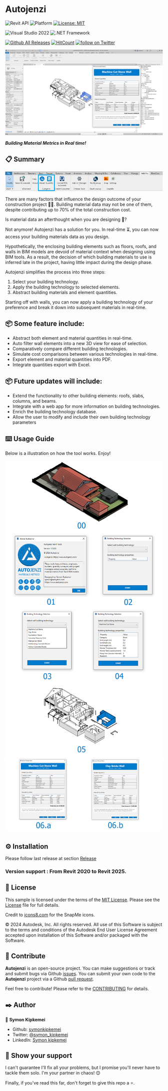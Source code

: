 ﻿
# Autojenzi
![Revit API](https://img.shields.io/badge/Revit%20API%202025-blue.svg) ![Platform](https://img.shields.io/badge/platform-Windows-lightgray.svg) [![License: MIT](https://img.shields.io/badge/License-MIT-yellow.svg)](https://opensource.org/licenses/MIT)


![Visual Studio 2022](https://img.shields.io/badge/Visual_Studio_2022-yellow) ![.NET Framework](https://img.shields.io/badge/.NET_8.0-yellow)


[![Github All Releases](https://img.shields.io/github/downloads/symonkipkemei/Autojenzi/total?color=blue&label=Download)]()
[![HitCount](https://hits.dwyl.com/symonkipkemei/Autojenzi.svg?style=flat-square)](http://hits.dwyl.com/symonkipkemei/Autojenzi)
<a href="https://twitter.com/intent/follow?screen_name=symon_kipkemei">
<img src="https://img.shields.io/twitter/follow/symon_kipkemei?style=social&logo=twitter"
alt="follow on Twitter"></a>


![Sample](src/Addin/Resources/Sample.jpg)

***Building Material Metrics in Real time!***

 
## 📋 Summary

![Ribbon](src/Addin/Resources/Ribbon.png)

There are many factors that influence the design outcome of your construction project 👷‍♂️. Building material data may not be one of them, despite contributing up to 70% of the total construction cost.

Is material data an afterthought when you are designing 🤔?

Not anymore! Autojenzi has a solution for you. In real-time ⏳, you can now access your building materials data as you design.

Hypothetically, the enclosing building elements such as floors, roofs, and walls in BIM models are devoid of material context when designing using BIM tools. As a result, the decision of which building materials to use is inferred late in the project, having little impact during the design phase.

Autojenzi simplifies the process into three steps:

1. Select your building technology.
2. Apply the building technology to selected elements.
3. Abstract building materials and element quantities.


Starting off with walls, you can now apply a building technology of your preference and break it down into subsequent materials in real-time.


## 📦 Some feature include:

- Abstract both element and material quantities in real-time.
- Auto filter wall elements into a new 3D view for ease of selection.
- Comparatively compare different building technologies.
- Simulate cost comparisons between various technologies in real-time.
- Export element and material quantities into PDF.
- Integrate quantities export with Excel.


## 📦 Future updates will include:

- Extend the functionality to other building elements: roofs, slabs, columns, and beams.
- Integrate with a web app for more information on building technologies.
- Enrich the building technology database.
- Allow the user to modify and include their own building technology parameters


 ## ⌨️ Usage Guide

Below is a illustration on how the tool works. Enjoy!

![partO](src/Addin/Resources/part0.png)
![partA](src/Addin/Resources/partA.png)
![partB](src/Addin/Resources/partB.png)
![partC](src/Addin/Resources/partC.png)
![partD](src/Addin/Resources/partD.png)



## ⚙️ Installation
Please follow last release at section [Release](https://github.com/symonkipkemei/Autojenzi/releases)


### Version support : From Revit 2020 to Revit 2025.


## 📄 License

This sample is licensed under the terms of the [MIT License](http://opensource.org/licenses/MIT). Please see the [License](License.md) file for full details.

Credit to [icons8.com](https://icons8.com) for the SnapMe icons.

© 2024 Autodesk, Inc.  All rights reserved. All use of this Software is subject to the terms and conditions of the Autodesk End User License Agreement accepted upon installation of this Software and/or packaged with the Software.


## 🍚 Contribute

**Autojenzi** is an open-source project. You can make suggestions or track and submit bugs via Github [issues](https://docs.github.com/en/issues/tracking-your-work-with-issues/creating-an-issue). You can submit your own code to the **Autojenzi** project via a Github [pull request](https://docs.github.com/en/pull-requests/collaborating-with-pull-requests/proposing-changes-to-your-work-with-pull-requests/about-pull-requests).

Feel free to contribute!
Please refer to the [CONTRIBUTING](CONTRIBUTING.md) for details.


## ✒️ Author

👤 **Symon Kipkemei**

- Github: [symonkipkemei](https://github.com/symonkipkemei)
- Twitter: [@symon_kipkemei](https://twitter.com/symon_kipkemei)
- LinkedIn: [Symon kipkemei](https://www.linkedin.com/in/symon-kipkemei/)


## 🙏 Show your support


I can't guarantee I'll fix all your problems, but I promise you'll never have to tackle them solo. 
I'm your partner in chaos! 😊

Finally, if you've read this far, don't forget to give this repo a ⭐️. 


